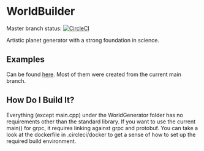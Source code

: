 # WorldBuilder

Master branch status: [![CircleCI](https://circleci.com/gh/Smerom/WorldBuilder/tree/master.svg?style=svg)](https://circleci.com/gh/Smerom/WorldBuilder/tree/master)

Artistic planet generator with a strong foundation in science.

## Examples

Can be found [here](http://quinnmueller.me/planetGenerator). Most of them were created from the current main branch.

## How Do I Build It?

Everything (except main.cpp) under the WorldGenerator folder has no requirements other than the standard library. If you want to use the current main() for grpc, it requires linking against grpc and protobuf. You can take a look at the dockerfile in .circleci/docker to get a sense of how to set up the required build environment.

